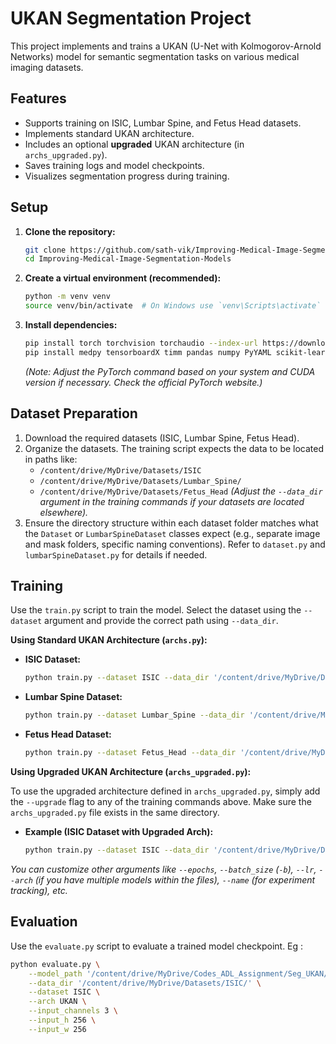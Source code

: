 # UKAN Segmentation Project

This project implements and trains a UKAN (U-Net with Kolmogorov-Arnold Networks) model for semantic segmentation tasks on various medical imaging datasets.

## Features

*   Supports training on ISIC, Lumbar Spine, and Fetus Head datasets.
*   Implements standard UKAN architecture.
*   Includes an optional **upgraded** UKAN architecture (in `archs_upgraded.py`).
*   Saves training logs and model checkpoints.
*   Visualizes segmentation progress during training.

## Setup

1.  **Clone the repository:**
    ```bash
    git clone https://github.com/sath-vik/Improving-Medical-Image-Segmentation-Models.git
    cd Improving-Medical-Image-Segmentation-Models
    ```
2.  **Create a virtual environment (recommended):**
    ```bash
    python -m venv venv
    source venv/bin/activate  # On Windows use `venv\Scripts\activate`
    ```
3.  **Install dependencies:**
    ```bash
    pip install torch torchvision torchaudio --index-url https://download.pytorch.org/whl/cu118 # Or your specific CUDA version
    pip install medpy tensorboardX timm pandas numpy PyYAML scikit-learn tqdm albumentations matplotlib scikit-image
    ```
    *(Note: Adjust the PyTorch command based on your system and CUDA version if necessary. Check the official PyTorch website.)*

## Dataset Preparation

1.  Download the required datasets (ISIC, Lumbar Spine, Fetus Head).
2.  Organize the datasets. The training script expects the data to be located in paths like:
    *   `/content/drive/MyDrive/Datasets/ISIC`
    *   `/content/drive/MyDrive/Datasets/Lumbar_Spine/`
    *   `/content/drive/MyDrive/Datasets/Fetus_Head`
    *(Adjust the `--data_dir` argument in the training commands if your datasets are located elsewhere).*
3.  Ensure the directory structure within each dataset folder matches what the `Dataset` or `LumbarSpineDataset` classes expect (e.g., separate image and mask folders, specific naming conventions). Refer to `dataset.py` and `lumbarSpineDataset.py` for details if needed.

## Training

Use the `train.py` script to train the model. Select the dataset using the `--dataset` argument and provide the correct path using `--data_dir`.

**Using Standard UKAN Architecture (`archs.py`):**

*   **ISIC Dataset:**
    ```bash
    python train.py --dataset ISIC --data_dir '/content/drive/MyDrive/Datasets/ISIC' --name isic_ukan_standard --epochs 30 -b 8
    ```
*   **Lumbar Spine Dataset:**
    ```bash
    python train.py --dataset Lumbar_Spine --data_dir '/content/drive/MyDrive/Datasets/Lumbar_Spine/' --name lumbar_ukan_standard --epochs 30 -b 8 --input_channels 1
    ```
*   **Fetus Head Dataset:**
    ```bash
    python train.py --dataset Fetus_Head --data_dir '/content/drive/MyDrive/Datasets/Fetus_Head' --name fetus_ukan_standard --epochs 30 -b 8 --input_channels 1
    ```

**Using Upgraded UKAN Architecture (`archs_upgraded.py`):**

To use the upgraded architecture defined in `archs_upgraded.py`, simply add the `--upgrade` flag to any of the training commands above. Make sure the `archs_upgraded.py` file exists in the same directory.

*   **Example (ISIC Dataset with Upgraded Arch):**
    ```bash
    python train.py --dataset ISIC --data_dir '/content/drive/MyDrive/Datasets/ISIC' --name isic_ukan_upgraded --epochs 30 -b 8 --upgrade
    ```

*You can customize other arguments like `--epochs`, `--batch_size` (`-b`), `--lr`, `--arch` (if you have multiple models within the files), `--name` (for experiment tracking), etc.*

## Evaluation

Use the `evaluate.py` script to evaluate a trained model checkpoint.
Eg :

```bash
python evaluate.py \
    --model_path '/content/drive/MyDrive/Codes_ADL_Assignment/Seg_UKAN/outputs/fin_is/model.pth' \
    --data_dir '/content/drive/MyDrive/Datasets/ISIC/' \
    --dataset ISIC \
    --arch UKAN \
    --input_channels 3 \
    --input_h 256 \
    --input_w 256